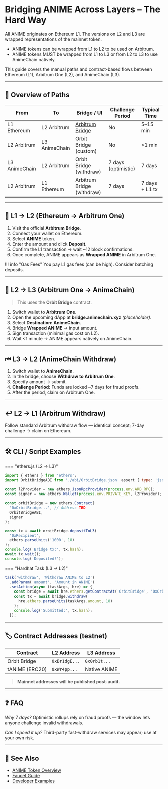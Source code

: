# Bridging ANIME Across Layers – The Hard Way

All ANIME originates on Ethereum L1. The versions on L2 and L3 are wrapped representations of the mainnet token.

- ANIME tokens can be wrapped from L1 to L2 to be used on Arbitrum.
- ANIME tokens MUST be wrapped from L1 to L3 or from L2 to L3 to use AnimeChain natively.

This guide covers the manual paths and contract-based flows between Ethereum (L1), Arbitrum One (L2), and AnimeChain (L3).

---

## 🔄 Overview of Paths

| From | To | Bridge / UI | Challenge Period | Typical Time |
|------|----|-------------|------------------|--------------|
| L1 Ethereum | L2 Arbitrum | [Arbitrum Bridge](https://bridge.arbitrum.io/) | No | 5–15 min |
| L2 Arbitrum | L3 AnimeChain | Orbit Bridge (custom) | No | <1 min |
| L3 AnimeChain | L2 Arbitrum | Orbit Bridge (withdraw) | 7 days (optimistic) | 7 days |
| L2 Arbitrum | L1 Ethereum | Arbitrum Bridge (withdraw) | 7 days | 7 days + L1 tx |

---

## 🚀 L1 → L2 (Ethereum → Arbitrum One)

1. Visit the official **Arbitrum Bridge**.
2. Connect your wallet on Ethereum.
3. Select **ANIME** token.
4. Enter the amount and click **Deposit**.
5. Confirm the L1 transaction → wait ~12 block confirmations.
6. Once complete, ANIME appears as **Wrapped ANIME** in Arbitrum One.

!!! info "Gas Fees"
    You pay L1 gas fees (can be high). Consider batching deposits.

---

## 🚀 L2 → L3 (Arbitrum One → AnimeChain)

> This uses the **Orbit Bridge** contract.

1. Switch wallet to **Arbitrum One**.
2. Open the upcoming dApp at **bridge.animechain.xyz** *(placeholder)*.
3. Select **Destination: AnimeChain**.
4. Bridge **Wrapped ANIME** → input amount.
5. Sign transaction (minimal gas cost on L2).
6. Wait <1 minute → ANIME appears natively on AnimeChain.

---

## ⏮ L3 → L2 (AnimeChain Withdraw)

1. Switch wallet to **AnimeChain**.
2. In the bridge, choose **Withdraw to Arbitrum One**.
3. Specify amount → submit.
4. **Challenge Period:** Funds are locked ~7 days for fraud proofs.
5. After the period, claim on Arbitrum One.

---

## ↩ L2 → L1 (Arbitrum Withdraw)

Follow standard Arbitrum withdraw flow — identical concept; 7-day challenge → claim on Ethereum.

---

## 🛠️ CLI / Script Examples

=== "ethers.js (L2 → L3)"

```javascript
import { ethers } from 'ethers';
import OrbitBridgeABI from './abi/OrbitBridge.json' assert { type: 'json' };

const l2Provider = new ethers.JsonRpcProvider(process.env.ARB_RPC);
const signer = new ethers.Wallet(process.env.PRIVATE_KEY, l2Provider);

const orbitBridge = new ethers.Contract(
  '0xOrbitBridge...', // Address TBD
  OrbitBridgeABI,
  signer
);

const tx = await orbitBridge.depositToL3(
  '0xRecipient',
  ethers.parseUnits('1000', 18)
);
console.log('Bridge tx:', tx.hash);
await tx.wait();
console.log('Deposited!');
```

=== "Hardhat Task (L3 → L2)"

```javascript
task('withdraw', 'Withdraw ANIME to L2')
  .addParam('amount', 'Amount in ANIME')
  .setAction(async (taskArgs, hre) => {
    const bridge = await hre.ethers.getContractAt('OrbitBridge', '0xOrbitBridge...');
    const tx = await bridge.withdraw(
      hre.ethers.parseUnits(taskArgs.amount, 18)
    );
    console.log('Submitted:', tx.hash);
  });
```

---

## 🏷️ Contract Addresses (testnet)

| Contract | L2 Address | L3 Address |
|----------|------------|------------|
| Orbit Bridge | `0xBr1dgE...` | `0x0rb1t...` |
| tANIME (ERC20) | `0xWr4pp...` | Native ANIME |

> **Mainnet addresses will be published post-audit.**

---

## ❓ FAQ

*Why 7 days?*  Optimistic rollups rely on fraud proofs — the window lets anyone challenge invalid withdrawals.

*Can I speed it up?*  Third-party fast-withdraw services may appear; use at your own risk.

---

## 🔗 See Also

- [ANIME Token Overview](index.md)
- [Faucet Guide](../networks/testnet/faucet.md)
- [Developer Examples](../developers/examples.md) 